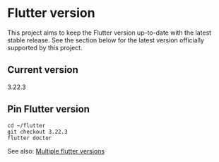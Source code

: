 # Flutter version

This project aims to keep the Flutter version up-to-date with the latest stable release. See the section below for the latest version officially supported by this project.

## Current version

3.22.3

## Pin Flutter version

```
cd ~/flutter
git checkout 3.22.3
flutter doctor
```

See also: [Multiple flutter versions](MULTIPLE_FLUTTER_VERSIONS.md)
